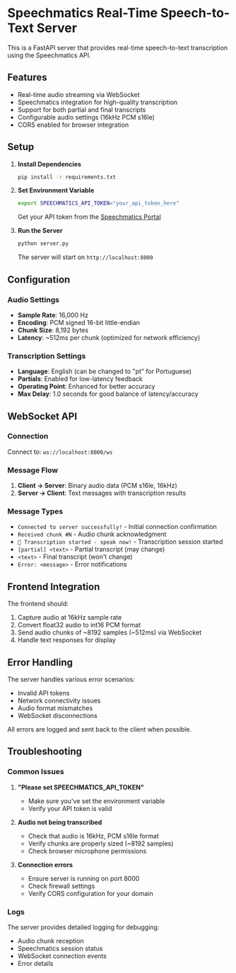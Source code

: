 # Speechmatics Real-Time Speech-to-Text Server

This is a FastAPI server that provides real-time speech-to-text transcription using the Speechmatics API.

## Features

- Real-time audio streaming via WebSocket
- Speechmatics integration for high-quality transcription
- Support for both partial and final transcripts
- Configurable audio settings (16kHz PCM s16le)
- CORS enabled for browser integration

## Setup

1. **Install Dependencies**

   ```bash
   pip install -r requirements.txt
   ```

2. **Set Environment Variable**

   ```bash
   export SPEECHMATICS_API_TOKEN="your_api_token_here"
   ```

   Get your API token from the [Speechmatics Portal](https://portal.speechmatics.com/manage-access/)

3. **Run the Server**

   ```bash
   python server.py
   ```

   The server will start on `http://localhost:8000`

## Configuration

### Audio Settings

- **Sample Rate**: 16,000 Hz
- **Encoding**: PCM signed 16-bit little-endian
- **Chunk Size**: 8,192 bytes
- **Latency**: ~512ms per chunk (optimized for network efficiency)

### Transcription Settings

- **Language**: English (can be changed to "pt" for Portuguese)
- **Partials**: Enabled for low-latency feedback
- **Operating Point**: Enhanced for better accuracy
- **Max Delay**: 1.0 seconds for good balance of latency/accuracy

## WebSocket API

### Connection

Connect to: `ws://localhost:8000/ws`

### Message Flow

1. **Client → Server**: Binary audio data (PCM s16le, 16kHz)
2. **Server → Client**: Text messages with transcription results

### Message Types

- `Connected to server successfully!` - Initial connection confirmation
- `Received chunk #N` - Audio chunk acknowledgment
- `🎤 Transcription started - speak now!` - Transcription session started
- `[partial] <text>` - Partial transcript (may change)
- `<text>` - Final transcript (won't change)
- `Error: <message>` - Error notifications

## Frontend Integration

The frontend should:

1. Capture audio at 16kHz sample rate
2. Convert float32 audio to int16 PCM format
3. Send audio chunks of ~8192 samples (~512ms) via WebSocket
4. Handle text responses for display

## Error Handling

The server handles various error scenarios:

- Invalid API tokens
- Network connectivity issues
- Audio format mismatches
- WebSocket disconnections

All errors are logged and sent back to the client when possible.

## Troubleshooting

### Common Issues

1. **"Please set SPEECHMATICS_API_TOKEN"**

   - Make sure you've set the environment variable
   - Verify your API token is valid

2. **Audio not being transcribed**

   - Check that audio is 16kHz, PCM s16le format
   - Verify chunks are properly sized (~8192 samples)
   - Check browser microphone permissions

3. **Connection errors**
   - Ensure server is running on port 8000
   - Check firewall settings
   - Verify CORS configuration for your domain

### Logs

The server provides detailed logging for debugging:

- Audio chunk reception
- Speechmatics session status
- WebSocket connection events
- Error details
